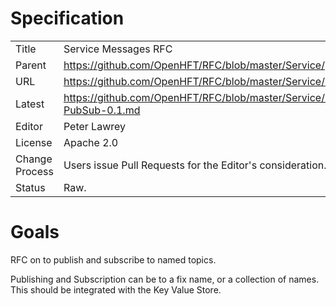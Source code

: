 # Specification

|         |                                                                     |
|:------- | ------------------------------------------------------------------- |
| Title   | Service Messages RFC                                                |
| Parent  | https://github.com/OpenHFT/RFC/blob/master/Service/                 |
| URL     | https://github.com/OpenHFT/RFC/blob/master/Service/Messages/        |
| Latest  | https://github.com/OpenHFT/RFC/blob/master/Service/Messages/Service-PubSub-0.1.md |
| Editor  | Peter Lawrey                                                        |
| License | Apache 2.0                                                          |
| Change Process | Users issue Pull Requests for the Editor's consideration.    |
| Status  | Raw.                                                                |

# Goals
RFC on to publish and subscribe to named topics.

Publishing and Subscription can be to a fix name, or a collection of names.  This should be integrated with the Key Value Store. 

